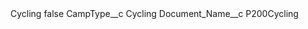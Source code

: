 <?xml version="1.0" encoding="UTF-8"?>
<CustomMetadata xmlns="http://soap.sforce.com/2006/04/metadata" xmlns:xsi="http://www.w3.org/2001/XMLSchema-instance" xmlns:xsd="http://www.w3.org/2001/XMLSchema">
    <label>Cycling</label>
    <protected>false</protected>
    <values>
        <field>CampType__c</field>
        <value xsi:type="xsd:string">Cycling</value>
    </values>
    <values>
        <field>Document_Name__c</field>
        <value xsi:type="xsd:string">P200Cycling</value>
    </values>
</CustomMetadata>

